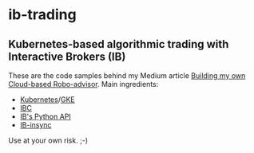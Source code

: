 # ib-trading
## Kubernetes-based algorithmic trading with Interactive Brokers (IB)

These are the code samples behind my Medium article [Building my own Cloud-based Robo-advisor]. Main ingredients:

* [Kubernetes]/[GKE]
* [IBC]
* [IB's Python API]
* [IB-insync]

Use at your own risk. ;-)

[Building my own Cloud-based Robo-advisor]: https://medium.com/@juri.sarbach/building-my-own-cloud-based-robo-advisor-5588ec1b74d3
[Kubernetes]: https://kubernetes.io/
[GKE]: https://cloud.google.com/kubernetes-engine/
[IBC]: https://github.com/IbcAlpha/IBC
[IB's Python API]: https://interactivebrokers.github.io/
[IB-insync]: https://github.com/erdewit/ib_insync

